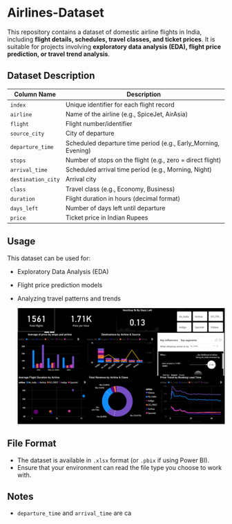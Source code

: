# Airlines-Dataset

This repository contains a dataset of domestic airline flights in India, including **flight details, schedules, travel classes, and ticket prices**. It is suitable for projects involving **exploratory data analysis (EDA), flight price prediction, or travel trend analysis**.

## Dataset Description

| Column Name        | Description                                                                 |
|-------------------|-----------------------------------------------------------------------------|
| `index`           | Unique identifier for each flight record                                     |
| `airline`         | Name of the airline (e.g., SpiceJet, AirAsia)                               |
| `flight`          | Flight number/identifier                                                    |
| `source_city`     | City of departure                                                           |
| `departure_time`  | Scheduled departure time period (e.g., Early_Morning, Evening)             |
| `stops`           | Number of stops on the flight (e.g., zero = direct flight)                 |
| `arrival_time`    | Scheduled arrival time period (e.g., Morning, Night)                       |
| `destination_city`| Arrival city                                                               |
| `class`           | Travel class (e.g., Economy, Business)                                     |
| `duration`        | Flight duration in hours (decimal format)                                   |
| `days_left`       | Number of days left until departure                                         |
| `price`           | Ticket price in Indian Rupees                                               |

## Usage

This dataset can be used for:  
- Exploratory Data Analysis (EDA)  
- Flight price prediction models  
- Analyzing travel patterns and trends

  ![Flight Price Distribution](Visualization.png)

## File Format

- The dataset is available in `.xlsx` format (or `.pbix` if using Power BI).  
- Ensure that your environment can read the file type you choose to work with.

## Notes

- `departure_time` and `arrival_time` are ca
